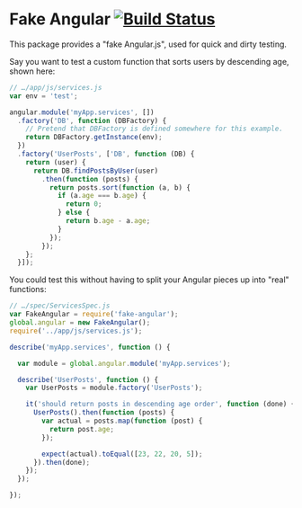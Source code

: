# Fake Angular [![Build Status](https://travis-ci.org/Drarok/fake-angular.svg "Build Status")](https://travis-ci.org/Drarok/fake-angular)

This package provides a "fake Angular.js", used for quick and dirty testing.

Say you want to test a custom function that sorts users by descending age, shown here:

```js
// …/app/js/services.js
var env = 'test';

angular.module('myApp.services', [])
  .factory('DB', function (DBFactory) {
    // Pretend that DBFactory is defined somewhere for this example.
    return DBFactory.getInstance(env);
  })
  .factory('UserPosts', ['DB', function (DB) {
    return (user) {
      return DB.findPostsByUser(user)
        .then(function (posts) {
          return posts.sort(function (a, b) {
            if (a.age === b.age) {
              return 0;
            } else {
              return b.age - a.age;
            }
          });
        });
    };
  }]);
```

You could test this without having to split your Angular pieces up into "real" functions:

```js
// …/spec/ServicesSpec.js
var FakeAngular = require('fake-angular');
global.angular = new FakeAngular();
require('../app/js/services.js');

describe('myApp.services', function () {

  var module = global.angular.module('myApp.services');

  describe('UserPosts', function () {
    var UserPosts = module.factory('UserPosts');

    it('should return posts in descending age order', function (done) {
      UserPosts().then(function (posts) {
        var actual = posts.map(function (post) {
          return post.age;
        });

        expect(actual).toEqual([23, 22, 20, 5]);
      }).then(done);
    });
  });

});
```
